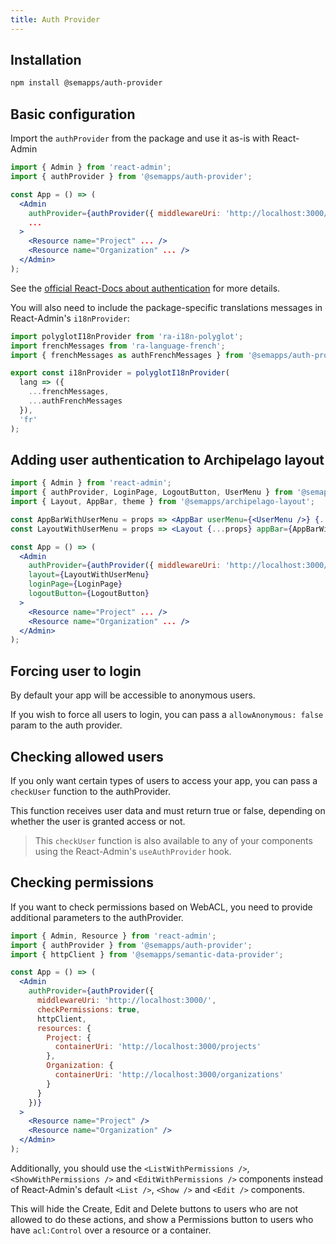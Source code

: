 ```yaml
---
title: Auth Provider
---
```


## Installation

```bash
npm install @semapps/auth-provider
```

## Basic configuration

Import the `authProvider` from the package and use it as-is with React-Admin

```jsx
import { Admin } from 'react-admin';
import { authProvider } from '@semapps/auth-provider';

const App = () => (
  <Admin
    authProvider={authProvider({ middlewareUri: 'http://localhost:3000/' })}
    ...
  >
    <Resource name="Project" ... />
    <Resource name="Organization" ... />
  </Admin>
);
```

See the [official React-Docs about authentication](https://marmelab.com/react-admin/Authentication.html) for more details.

You will also need to include the package-specific translations messages in React-Admin's `i18nProvider`:

```jsx
import polyglotI18nProvider from 'ra-i18n-polyglot';
import frenchMessages from 'ra-language-french';
import { frenchMessages as authFrenchMessages } from '@semapps/auth-provider';

export const i18nProvider = polyglotI18nProvider(
  lang => ({
    ...frenchMessages,
    ...authFrenchMessages
  }),
  'fr'
);
```

## Adding user authentication to Archipelago layout

```jsx
import { Admin } from 'react-admin';
import { authProvider, LoginPage, LogoutButton, UserMenu } from '@semapps/auth-provider';
import { Layout, AppBar, theme } from '@semapps/archipelago-layout';

const AppBarWithUserMenu = props => <AppBar userMenu={<UserMenu />} {...props} />;
const LayoutWithUserMenu = props => <Layout {...props} appBar={AppBarWithUserMenu} />;

const App = () => (
  <Admin
    authProvider={authProvider({ middlewareUri: 'http://localhost:3000/' })}
    layout={LayoutWithUserMenu}
    loginPage={LoginPage}
    logoutButton={LogoutButton}
  >
    <Resource name="Project" ... />
    <Resource name="Organization" ... />
  </Admin>
);
```

## Forcing user to login

By default your app will be accessible to anonymous users.

If you wish to force all users to login, you can pass a `allowAnonymous: false` param to the auth provider.

## Checking allowed users

If you only want certain types of users to access your app, you can pass a `checkUser` function to the authProvider.

This function receives user data and must return true or false, depending on whether the user is granted access or not.

> This `checkUser` function is also available to any of your components using the React-Admin's `useAuthProvider` hook.

## Checking permissions

If you want to check permissions based on WebACL, you need to provide additional parameters to the authProvider.

```jsx
import { Admin, Resource } from 'react-admin';
import { authProvider } from '@semapps/auth-provider';
import { httpClient } from '@semapps/semantic-data-provider';

const App = () => (
  <Admin
    authProvider={authProvider({
      middlewareUri: 'http://localhost:3000/',
      checkPermissions: true,
      httpClient,
      resources: {
        Project: {
          containerUri: 'http://localhost:3000/projects'
        },
        Organization: {
          containerUri: 'http://localhost:3000/organizations'
        }
      }
    })}
  >
    <Resource name="Project" />
    <Resource name="Organization" />
  </Admin>
);
```

Additionally, you should use the `<ListWithPermissions />`, `<ShowWithPermissions />` and `<EditWithPermissions />` components instead of React-Admin's default `<List />`, `<Show />` and `<Edit />` components.

This will hide the Create, Edit and Delete buttons to users who are not allowed to do these actions, and show a Permissions button to users who have `acl:Control` over a resource or a container.
